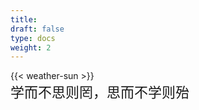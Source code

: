 ```yaml
---
title: 
draft: false
type: docs
weight: 2
---
```


<div class="flex justify-end">
  {{< weather-sun >}}
</div>
<font style="font-size:22px;font-weight:300">学而不思则罔，思而不学则殆</font>

